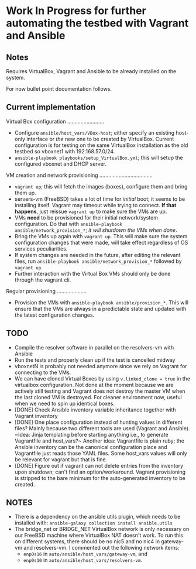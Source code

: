 Work In Progress for further automating the testbed with Vagrant and Ansible
============================================================================

Notes
-----
Requires VirtualBox, Vagrant and Ansible to be already installed on the system.

For now bullet point documentation follows.

Current implementation
----------------------

Virtual Box configuration
.........................

- Configure `ansible/host_vars/VBox-host`; either specify an existing host-only
  interface or _the_ new one to be created by VirtualBox.
  Current configuration is for testing on the same VirtualBox installation as
  the old testbed so vboxnet1 with 192.168.57.0/24.
- `ansible-playbook playbooks/setup_VirtualBox.yml`; this will setup the
  configured vboxnet and DHCP server.

VM creation and network provisioning
....................................

- `vagrant up`; this will fetch the images (boxes), configure them and bring
  them up.
- servers-vm (FreeBSD) takes a lot of time for _initial_ boot; it seems to be
  installing itself.
  Vagrant may timeout while trying to connect.
  **If that happens**, just reissue `vagrant up` to make sure the VMs are up.
- VMs **need** to be provisioned for their initial network/system configuration.
  Do that with `ansible-playbook ansible/network_provision_*`; _it will shutdown the
  VMs when done_.
- Bring the VMs up again with `vagrant up`. This will make sure the system
  configuration changes that were made, will take effect regardless of OS
  services peculiarities.
- If system changes are needed in the future, after editing the relevant files,
  run `ansible-playbook ansible/network_provision_*` followed by `vagrant up`.
- Further interaction with the Virtual Box VMs should only be done through the
  vagrant cli.

Regular provisioning
....................

- Provision the VMs with `ansible-playbook ansible/provision_*`. This will
  ensure that the VMs are always in a predictable state and updated with the
  latest configuration changes.

TODO
----
- Compile the resolver software in parallel on the resolvers-vm with Ansible
- Run the tests and properly clean up if the test is cancelled midway
- vboxnetN is probably not needed anymore since we rely on Vagrant for
  connecting to the VMs.
- We can have cloned Virtual Boxes by using `v.linked_clone = true` in the
  virtualbox configuration. Not done at the moment because we are actively
  still testing and Vagrant does not destroy the master VM when the last cloned
  VM is destroyed. For cleaner environment now, useful when we need to spin up
  identical boxes.
- [DONE] Check Ansible inventory variable inheritance together with Vagrant inventory
- [DONE] One place configuration instead of hunting values in different files?
  Mainly because two different tools are used (Vagrant and Ansible).
  ~Idea: Jinja templating before starting anything i.e., to generate Vagrantfile
  and host_vars?~
  Another idea: Vagrantfile is plain ruby; the Ansible inventory can be the
  canonical configuration place and Vagrantfile just reads those YAML files.
  Some host_vars values will only be relevant for vagrant but that is fine.
- [DONE] Figure out if vagrant can not delete entries from the inventory upon
  shutdown; can't find an option/workaround. Vagrant provisioning is stripped
  to the bare minimum for the auto-generated inventory to be created.

NOTES
-----
- There is a dependency on the ansible utils plugin, which needs to be
  installed with: `ansible-galaxy collection install ansible.utils`
- The bridge_net or BRIDGE_NET VirtualBox network is only necessary on our
  FreeBSD machine where VirtualBox NAT doesn't work. To run this on different
  systems, there should be no nic5 and no nic4 in gateway-vm and resolvers-vm.
  I commented out the following network items:
  - `enp0s16` in `auto/ansible/host_vars/gateway-vm`, and
  - `enp0s10` in `auto/ansible/host_vars/resolvers-vm`.

